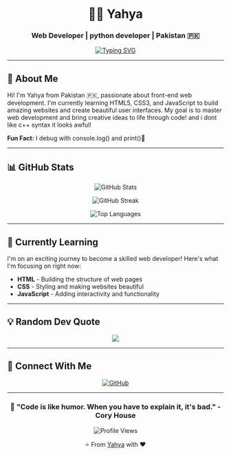 <div align="center">
  
# 👨‍💻 Yahya

### Web Developer | python developer | Pakistan 🇵🇰

[![Typing SVG](https://readme-typing-svg.herokuapp.com?font=Fira+Code&pause=1000&color=2E9EF7&center=true&vCenter=true&width=435&lines=Building+the+Web%2C+One+Line+at+a+Time;Learning+%7C+Creating+%7C+Growing)](https://git.io/typing-svg)

</div>

---

## 🚀 About Me

Hi! I'm Yahya from Pakistan 🇵🇰, passionate about front-end web development. I'm currently learning HTML5, CSS3, and JavaScript to build amazing websites and create beautiful user interfaces. My goal is to master web development and bring creative ideas to life through code! and i dont like c++ syntax it looks awful!

**Fun Fact:** I debug with console.log() and print()🤣

---

## 📊 GitHub Stats

<div align="center">
  
![GitHub Stats](https://github-readme-stats.vercel.app/api?username=yahya69420-cyber&show_icons=true&theme=tokyonight&hide_border=true&bg_color=0D1117)

![GitHub Streak](https://github-readme-streak-stats.herokuapp.com/?user=yahya69420-cyber&theme=tokyonight&hide_border=true&background=0D1117)

![Top Languages](https://github-readme-stats.vercel.app/api/top-langs/?username=yahya69420-cyber&layout=compact&theme=tokyonight&hide_border=true&bg_color=0D1117)

</div>

---

## 🌱 Currently Learning

I'm on an exciting journey to become a skilled web developer! Here's what I'm focusing on right now:

- **HTML** - Building the structure of web pages
- **CSS** - Styling and making websites beautiful
- **JavaScript** - Adding interactivity and functionality

---

## 💡 Random Dev Quote

<div align="center">

![](https://quotes-github-readme.vercel.app/api?type=horizontal&theme=tokyonight)

</div>

---

## 🤝 Connect With Me

<div align="center">

[![GitHub](https://img.shields.io/badge/GitHub-181717?style=for-the-badge&logo=github&logoColor=white)](https://github.com/yahya69420-cyber)

</div>

---

<div align="center">
  
### 💭 "Code is like humor. When you have to explain it, it's bad." - Cory House

![Profile Views](https://komarev.com/ghpvc/?username=yahya69420-cyber&color=blueviolet&style=flat-square&label=Profile+Views)

⭐️ From [Yahya](https://github.com/yahya69420-cyber) with ❤️

</div>
